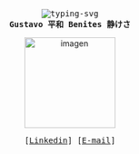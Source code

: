 <div align="justify">

  <p align="center">
    <samp>
      <br>
      <img
        src="https://readme-typing-svg.demolab.com?font=Iosevka&duration=4500&pause=2&color=FBD6FF&center=true&vCenter=true&width=435&lines=Hi+there!;I'm+S4v!0r%2C+a+student.;I+like+Linux+and+minimalistic+code.;By+the+way%2C+I+adore+cats."
        alt="typing-svg">
      <br>
      <b>
        Gustavo 平和 Benites 静けさ
      </b>
    </samp>
  </p>
  <p align="right"></p>

  <p align="center">
    <img src="https://i.ibb.co/80wDVgH/pixil-frame-0-6.png" alt="imagen" width="160">
  </p>
  <p align="center">
    <samp>
      [<a href="https://www.linkedin.com/in/egusbepe/">Linkedin</a>]
      [<a href="mailto:gbp17@outlook.com">E-mail</a>]
    </samp>
  </p>
</div>
